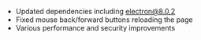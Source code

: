 * Updated dependencies including electron@8.0.2
* Fixed mouse back/forward buttons reloading the page
* Various performance and security improvements
